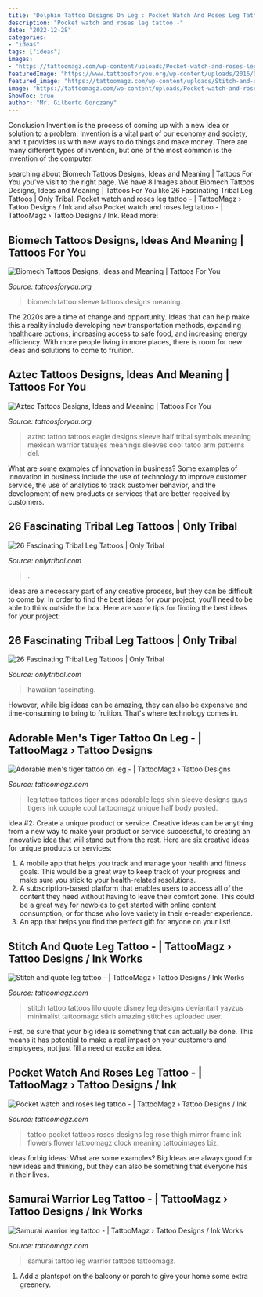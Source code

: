 ```yaml
---
title: "Dolphin Tattoo Designs On Leg : Pocket Watch And Roses Leg Tattoo -"
description: "Pocket watch and roses leg tattoo -"
date: "2022-12-28"
categories:
- "ideas"
tags: ["ideas"]
images:
- "https://tattoomagz.com/wp-content/uploads/Pocket-watch-and-roses-leg-tattoo.jpg"
featuredImage: "https://www.tattoosforyou.org/wp-content/uploads/2016/03/Biomech-Tattoo-Sleeve.jpg"
featured_image: "https://tattoomagz.com/wp-content/uploads/Stitch-and-quote-leg-tattoo.jpg"
image: "https://tattoomagz.com/wp-content/uploads/Pocket-watch-and-roses-leg-tattoo.jpg"
ShowToc: true
author: "Mr. Gilberto Gorczany"
---
```



Conclusion
Invention is the process of coming up with a new idea or solution to a problem. Invention is a vital part of our economy and society, and it provides us with new ways to do things and make money. There are many different types of invention, but one of the most common is the invention of the computer.

	

		
searching about Biomech Tattoos Designs, Ideas and Meaning | Tattoos For You you've visit to the right page. We have 8 Images about Biomech Tattoos Designs, Ideas and Meaning | Tattoos For You like 26 Fascinating Tribal Leg Tattoos | Only Tribal, Pocket watch and roses leg tattoo - | TattooMagz › Tattoo Designs / Ink and also Pocket watch and roses leg tattoo - | TattooMagz › Tattoo Designs / Ink. Read more:
		
    
## Biomech Tattoos Designs, Ideas And Meaning | Tattoos For You

<img loading=lazy src="https://www.tattoosforyou.org/wp-content/uploads/2016/03/Biomech-Tattoo-Sleeve.jpg" onerror="this.onerror=null;this.src='https://tse2.mm.bing.net/th?id=OIP.5EVxpbsLp9oZYTSg3ylfggHaJ3&amp;pid=15.1';" alt="Biomech Tattoos Designs, Ideas and Meaning | Tattoos For You">

_Source: tattoosforyou.org_

>biomech tattoo sleeve tattoos designs meaning. 

	

The 2020s are a time of change and opportunity. Ideas that can help make this a reality include developing new transportation methods, expanding healthcare options, increasing access to safe food, and increasing energy efficiency. With more people living in more places, there is room for new ideas and solutions to come to fruition.

    
## Aztec Tattoos Designs, Ideas And Meaning | Tattoos For You

<img loading=lazy src="http://www.tattoosforyou.org/wp-content/uploads/2013/09/Aztec-Tattoos-Sleeve-645x1024.jpg" onerror="this.onerror=null;this.src='https://tse4.mm.bing.net/th?id=OIP.QdeBALytWodCItenaAK3YwHaLw&amp;pid=15.1';" alt="Aztec Tattoos Designs, Ideas and Meaning | Tattoos For You">

_Source: tattoosforyou.org_

>aztec tattoo tattoos eagle designs sleeve half tribal symbols meaning mexican warrior tatuajes meanings sleeves cool tatoo arm patterns del. 

	

What are some examples of innovation in business?
Some examples of innovation in business include the use of technology to improve customer service, the use of analytics to track customer behavior, and the development of new products or services that are better received by customers.

    
## 26 Fascinating Tribal Leg Tattoos | Only Tribal

<img loading=lazy src="https://www.onlytribal.com/wp-content/uploads/2015/12/Leg-Tattoo-Tribal.jpg" onerror="this.onerror=null;this.src='https://tse2.mm.bing.net/th?id=OIP.XbqJayt3lNd2pFtJnmqvbwHaLI&amp;pid=15.1';" alt="26 Fascinating Tribal Leg Tattoos | Only Tribal">

_Source: onlytribal.com_

>. 

	

Ideas are a necessary part of any creative process, but they can be difficult to come by. In order to find the best ideas for your project, you'll need to be able to think outside the box. Here are some tips for finding the best ideas for your project: 

    
## 26 Fascinating Tribal Leg Tattoos | Only Tribal

<img loading=lazy src="https://www.onlytribal.com/wp-content/uploads/2015/12/Hawaiian-Tribal-Leg-Tattoos.jpg" onerror="this.onerror=null;this.src='https://tse2.mm.bing.net/th?id=OIP.E53FxfbtxOv7H1GmlLf0vAHaJ4&amp;pid=15.1';" alt="26 Fascinating Tribal Leg Tattoos | Only Tribal">

_Source: onlytribal.com_

>hawaiian fascinating. 

	

However, while big ideas can be amazing, they can also be expensive and time-consuming to bring to fruition. That's where technology comes in.

    
## Adorable Men&#039;s Tiger Tattoo On Leg - | TattooMagz › Tattoo Designs

<img loading=lazy src="https://tattoomagz.com/wp-content/uploads/2014/07/Adorable-mens-tiger-tattoo-on-leg.jpg" onerror="this.onerror=null;this.src='https://tse4.mm.bing.net/th?id=OIP.m_29GXtsed5EZF8qWIyvqwAAAA&amp;pid=15.1';" alt="Adorable men&#039;s tiger tattoo on leg - | TattooMagz › Tattoo Designs">

_Source: tattoomagz.com_

>leg tattoo tattoos tiger mens adorable legs shin sleeve designs guys tigers ink couple cool tattoomagz unique half body posted. 

	

Idea #2: Create a unique product or service.
Creative ideas can be anything from a new way to make your product or service successful, to creating an innovative idea that will stand out from the rest. Here are six creative ideas for unique products or services: 
1. A mobile app that helps you track and manage your health and fitness goals. This would be a great way to keep track of your progress and make sure you stick to your health-related resolutions. 
2. A subscription-based platform that enables users to access all of the content they need without having to leave their comfort zone. This could be a great way for newbies to get started with online content consumption, or for those who love variety in their e-reader experience. 
3. An app that helps you find the perfect gift for anyone on your list!

    
## Stitch And Quote Leg Tattoo - | TattooMagz › Tattoo Designs / Ink Works

<img loading=lazy src="https://tattoomagz.com/wp-content/uploads/Stitch-and-quote-leg-tattoo.jpg" onerror="this.onerror=null;this.src='https://tse2.mm.bing.net/th?id=OIP.RNpUxIFb-CqYneJiR9WZMAHaLH&amp;pid=15.1';" alt="Stitch and quote leg tattoo - | TattooMagz › Tattoo Designs / Ink Works">

_Source: tattoomagz.com_

>stitch tattoo tattoos lilo quote disney leg designs deviantart yayzus minimalist tattoomagz stich amazing stitches uploaded user. 

	

First, be sure that your big idea is something that can actually be done. This means it has potential to make a real impact on your customers and employees, not just fill a need or excite an idea.

    
## Pocket Watch And Roses Leg Tattoo - | TattooMagz › Tattoo Designs / Ink

<img loading=lazy src="https://tattoomagz.com/wp-content/uploads/Pocket-watch-and-roses-leg-tattoo.jpg" onerror="this.onerror=null;this.src='https://tse4.mm.bing.net/th?id=OIP.jsDEil_0dir6PPAOoz-IkgHaLH&amp;pid=15.1';" alt="Pocket watch and roses leg tattoo - | TattooMagz › Tattoo Designs / Ink">

_Source: tattoomagz.com_

>tattoo pocket tattoos roses designs leg rose thigh mirror frame ink flowers flower tattoomagz clock meaning tattooimages biz. 

	

Ideas forbig ideas: What are some examples?
Big Ideas are always good for new ideas and thinking, but they can also be something that everyone has in their lives.

    
## Samurai Warrior Leg Tattoo - | TattooMagz › Tattoo Designs / Ink Works

<img loading=lazy src="https://tattoomagz.com/wp-content/uploads/Samurai-warrior-leg-tattoo.jpg" onerror="this.onerror=null;this.src='https://tse1.mm.bing.net/th?id=OIP.RahUjsQoQk4spxmRKnQU0wHaJ7&amp;pid=15.1';" alt="Samurai warrior leg tattoo - | TattooMagz › Tattoo Designs / Ink Works">

_Source: tattoomagz.com_

>samurai tattoo leg warrior tattoos tattoomagz. 

	

1. Add a plantspot on the balcony or porch to give your home some extra greenery.

